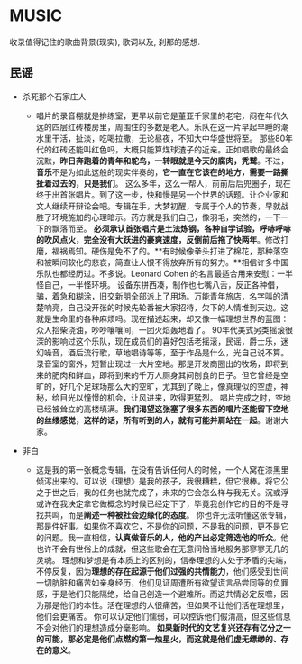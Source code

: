 # MUSIC
收录值得记住的歌曲背景(现实), 歌词以及, 刹那的感想.

## 民谣
- 杀死那个石家庄人
  - 唱片的录音棚就是排练室，更早以前它是董亚千家里的老宅，闷在年代久远的四层红砖楼房里，周围住的多数是老人。乐队在这一片早起早睡的潮水里干活，扯淡，吃喝拉撒，无论昼夜，不知大中华盛世将至。  那些80年代的红砖还能叫红色吗，大概只能算煤球渣子的近亲。正如唱歌的最终会沉默，**昨日奔跑着的青年和鸵鸟，一转眼就是今天的腐肉，秃鹫**。不过，**音乐**不是为如此这般的现实伴奏的，**它一直在它该在的地方，需要一路撕扯着过去的，只是我们**。  这么多年，这么一帮人，前前后后兜圈子，现在终于出首张唱片。到了这一步，快和慢是另一个世界的话题。让企业家和文人继续开辩论会吧。专辑在手，大梦初醒，专属于个人的节奏，早就战胜了环境施加的心理暗示。药方就是我们自己，像羽毛，突然的，一下一下的飘落而至。  **必须承认首张唱片是土法炼钢，各种自学试验，呼哧呼哧的吹风点火，完全没有大跃进的豪爽速度，反倒前后拖了快两年**。修改打磨，福祸焉知。硬伤是免不了的。**有时候像拳头打进了棉花，那种落空和被瞬间软化的悲哀，简直让人恨不得放弃所有的努力。**相信许多中国乐队也都经历过。不多说。Leonard Cohen 的名言最适合用来安慰：一半怪自己，一半怪环境。  设备东拼西凑，制作也七嘴八舌，反正各种借，骗，着急和糊涂，旧交新朋全部派上了用场。万能青年旅店，名字叫的清楚响亮，自己没开张的时候先轮番被大家招待，欠下的人情堆到天边。这就是生命里的各种麻烦吗。现在描述起来，却又像一幅理想世界的蓝图：众人拾柴浇油，吵吵嚷嚷间，一团火焰轰地着了。  90年代美式另类摇滚很深的影响过这个乐队，现在成员们的喜好包括老摇滚，民谣，爵士乐，迷幻噪音，酒后流行歌，草地唱诗等等，至于作品是什么，光自己说不算。  录音室的窗外，短暂出现过一大片空地。那是开发商圈出的牧场，即将到来的肥肉和鲜血，即将到来的千万人厕身其间刨食的日子。但它曾经是空旷的，好几个足球场那么大的空旷，尤其到了晚上，像真理似的空虚，神秘，给目光以憧憬的机会，让风进来，吹得更猛烈。  唱片完成之时，空地已经被耸立的高楼填满。**我们渴望这张塞了很多东西的唱片还能留下空地的丝缕感觉，这样的话，所有听到的人，就有可能并肩站在一起**。谢谢大家。

- 非白
    - 这是我的第一张概念专辑，在没有告诉任何人的时候，一个人窝在漆黑里倾泻出来的。可以说《理想》是我的孩子，我很糟糕，但它很棒。将它公之于世之后，我的任务也就完成了，未来的它会怎么样与我无关。沉或浮或许在我决定拿它做概念的时候已经定下了，毕竟我创作它的目的不是寻找共鸣，而是**阐述一种被社会边缘化的态度**。 你也许无法听懂这张专辑，那是件好事。如果你不喜欢它，不是你的问题，不是我的问题，更不是它的问题。我一直相信，**认真做音乐的人，他的产出必定筛选他的听众**。他也许不会有世俗上的成就，但这些歌会在无意间恰当地服务那寥寥无几的灵魂。 理想和梦想是有本质上的区别的，信奉理想的人处于矛盾的尖端，不停反复，因为**理想的存在起源于他们过强的共情能力**，他们感受到世间一切肮脏和痛苦如亲身经历，他们见证周遭所有欲望谎言品尝同等的负罪感，于是他们只能隔绝，给自己创造一个避难所。而这共情必定反噬，因为那是他们的本性。活在理想的人很痛苦，但如果不让他们活在理想里，他们会更痛苦。 你可以认定他们懦弱，可以控诉他们假清高，但这些信息不会对他们的理想造成分毫影响。 **如果新时代的文艺复兴还存有亿分之一的可能，那必定是他们点燃的第一烛星火，而这就是他们虚无缥缈的、存在的意义**。



